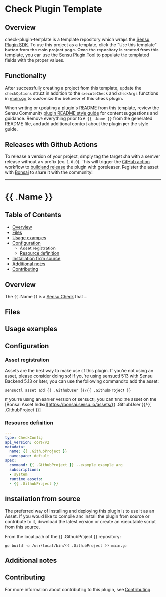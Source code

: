 # Check Plugin Template

## Overview
check-plugin-template is a template repository which wraps the [Sensu Plugin SDK][2].
To use this project as a template, click the "Use this template" button from the main project page.
Once the repository is created from this template, you can use the [Sensu Plugin Tool][9] to
populate the templated fields with the proper values.

## Functionality

After successfully creating a project from this template, update the `checkOptions` struct in
addition to the `executeCheck` and `checkArgs` functions in [main.go][7] to customize the behavior
of this check plugin.

When writing or updating a plugin's README from this template, review the Sensu Community
[plugin README style guide][3] for content suggestions and guidance. Remove everything
prior to `# {{ .Name }}` from the generated README file, and add additional context about the
plugin per the style guide.

## Releases with Github Actions

To release a version of your project, simply tag the target sha with a semver release without a `v`
prefix (ex. `1.0.0`). This will trigger the [GitHub action][5] workflow to [build and release][4]
the plugin with goreleaser. Register the asset with [Bonsai][8] to share it with the community!

***

# {{ .Name }}

## Table of Contents
- [Overview](#overview)
- [Files](#files)
- [Usage examples](#usage-examples)
- [Configuration](#configuration)
  - [Asset registration](#asset-registration)
  - [Resource definition](#resource-definition)
- [Installation from source](#installation-from-source)
- [Additional notes](#additional-notes)
- [Contributing](#contributing)

## Overview

The {{ .Name }} is a [Sensu Check][6] that ...

## Files

## Usage examples

## Configuration

### Asset registration

Assets are the best way to make use of this plugin. If you're not using an asset, please consider
doing so! If you're using sensuctl 5.13 with Sensu Backend 5.13 or later, you can use the following
command to add the asset:

```
sensuctl asset add {{ .GithubUser }}/{{ .GithubProject }}
```

If you're using an earlier version of sensuctl, you can find the asset on the [Bonsai Asset Index][https://bonsai.sensu.io/assets/{{ .GithubUser }}/{{ .GithubProject }}].

### Resource definition

```yml
---
type: CheckConfig
api_version: core/v2
metadata:
  name: {{ .GithubProject }}
  namespace: default
spec:
  command: {{ .GithubProject }} --example example_arg
  subscriptions:
  - system
  runtime_assets:
  - {{ .GithubProject }}
```

## Installation from source

The preferred way of installing and deploying this plugin is to use it as an Asset. If you would
like to compile and install the plugin from source or contribute to it, download the latest version
or create an executable script from this source.

From the local path of the {{ .GithubProject }} repository:

```
go build -o /usr/local/bin/{{ .GithubProject }} main.go
```

## Additional notes

## Contributing

For more information about contributing to this plugin, see [Contributing][1].

[1]: https://github.com/sensu/sensu-go/blob/master/CONTRIBUTING.md
[2]: https://github.com/sensu-community/sensu-plugin-sdk
[3]: https://github.com/sensu-plugins/community/blob/master/PLUGIN_STYLEGUIDE.md
[4]: https://github.com/sensu-community/check-plugin-template/blob/master/.github/workflows/release.yml
[5]: https://github.com/sensu-community/check-plugin-template/actions
[6]: https://docs.sensu.io/sensu-go/latest/reference/checks/
[7]: https://github.com/sensu-community/check-plugin-template/blob/master/main.go
[8]: https://bonsai.sensu.io/
[9]: https://github.com/sensu-community/sensu-plugin-tool